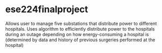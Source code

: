 # ese224finalproject
Allows user to manage five substations that distribute power to different hospitals. Uses algorithm to efficiently distribute power to the hospitals during an outage depending on how energy-consuming a hospital is (determined by data and history of previous surgeries performed at the hospital)
